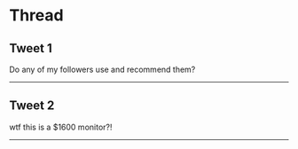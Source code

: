 # Thread

## Tweet 1

Do any of my followers use and recommend them?

---

## Tweet 2

wtf this is a $1600 monitor?!

---

